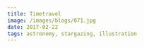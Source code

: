 ```yaml
---
title: Timetravel
image: /images/blogs/071.jpg
date: 2017-02-22
tags: astronomy, stargazing, illustration
---
```

